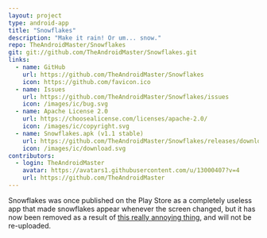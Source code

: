 ```yaml
---
layout: project
type: android-app
title: "Snowflakes"
description: "Make it rain! Or um... snow."
repo: TheAndroidMaster/Snowflakes
git: git://github.com/TheAndroidMaster/Snowflakes.git
links:
  - name: GitHub
    url: https://github.com/TheAndroidMaster/Snowflakes
    icon: https://github.com/favicon.ico
  - name: Issues
    url: https://github.com/TheAndroidMaster/Snowflakes/issues
    icon: /images/ic/bug.svg
  - name: Apache License 2.0
    url: https://choosealicense.com/licenses/apache-2.0/
    icon: /images/ic/copyright.svg
  - name: Snowflakes.apk (v1.1 stable)
    url: https://github.com/TheAndroidMaster/Snowflakes/releases/download/v1.1/Snowflakes.apk
    icon: /images/ic/download.svg
contributors:
  - login: TheAndroidMaster
    avatar: https://avatars1.githubusercontent.com/u/13000407?v=4
    url: https://github.com/TheAndroidMaster
---
```


Snowflakes was once published on the Play Store as a completely useless app that made snowflakes appear whenever the screen changed, but it has now been removed as a result of [this really annoying thing](https://www.reddit.com/r/Android/comments/7c4go5/is_google_play_really_going_to_suspend_all_apps/), and will not be re-uploaded.
